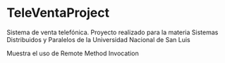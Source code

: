 TeleVentaProject
================

Sistema de venta telefónica. Proyecto realizado para la materia Sistemas Distribuidos y Paralelos de la Universidad Nacional de San Luis

Muestra el uso de Remote Method Invocation
